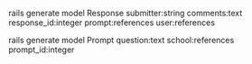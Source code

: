 rails generate model Response submitter:string comments:text response_id:integer prompt:references user:references

rails generate model Prompt question:text school:references prompt_id:integer 